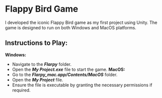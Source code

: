 # Flappy Bird Game

I developed the iconic Flappy Bird game as my first project using Unity. The game is designed to run on both Windows and MacOS platforms.

## Instructions to Play:
**Windows:**
 - Navigate to the **_Flarpy_** folder.
 - Open the **_My Project.exe_** file to start the game.
**MacOS:**
 - Go to the **_Flarpy_mac.app/Contents/MacOS_** folder.
 - Open the **_My Project_** file.
 - Ensure the file is executable by granting the necessary permissions if required.

